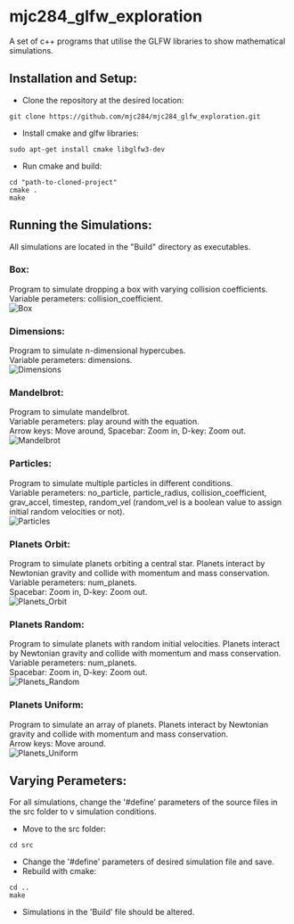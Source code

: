 # mjc284_glfw_exploration
A set of c++ programs that utilise the GLFW libraries to show mathematical simulations.

## Installation and Setup:
- Clone the repository at the desired location:
```
git clone https://github.com/mjc284/mjc284_glfw_exploration.git
```
    
- Install cmake and glfw libraries:
```
sudo apt-get install cmake libglfw3-dev
```

- Run cmake and build:
```
cd "path-to-cloned-project"
cmake .
make
```
## Running the Simulations:
All simulations are located in the "Build" directory as executables. 

### Box:
Program to simulate dropping a box with varying collision coefficients.\
Variable perameters: collision_coefficient.\
![Box](/Screenshots/box.png "Box")

### Dimensions:
Program to simulate n-dimensional hypercubes.\
Variable perameters: dimensions.\
![Dimensions](/Screenshots/dimensions.png "Dimensions")

### Mandelbrot:
Program to simulate mandelbrot.\
Variable perameters: play around with the equation.\
Arrow keys: Move around, Spacebar: Zoom in, D-key: Zoom out.\
![Mandelbrot](/Screenshots/mandelbrot.png "Mandelbrot")

### Particles:
Program to simulate multiple particles in different conditions.\
Variable perameters: no_particle, particle_radius, collision_coefficient, grav_accel, timestep, random_vel (random_vel is a boolean value to assign initial random velocities or not).\
![Particles](/Screenshots/particles.png "Particles")

### Planets Orbit:
Program to simulate planets orbiting a central star. Planets interact by Newtonian gravity and collide with momentum and mass conservation.\
Variable perameters: num_planets.\
Spacebar: Zoom in, D-key: Zoom out.\
![Planets_Orbit](/Screenshots/planets_orbit.png "Planets_Orbit")

### Planets Random:
Program to simulate planets with random initial velocities. Planets interact by Newtonian gravity and collide with momentum and mass conservation.\
Variable perameters: num_planets.\
Spacebar: Zoom in, D-key: Zoom out.\
![Planets_Random](/Screenshots/planets_random.png "Planets_Random")

### Planets Uniform:
Program to simulate an array of planets. Planets interact by Newtonian gravity and collide with momentum and mass conservation.\
Arrow keys: Move around.\
![Planets_Uniform](/Screenshots/planets_uniform.png "Planets_Uniform")

## Varying Perameters:
For all simulations, change the '#define' parameters of the source files in the src folder to v simulation conditions.
- Move to the src folder:
```
cd src
```
- Change the '#define' parameters of desired simulation file and save.
- Rebuild with cmake:
```
cd ..
make
```
- Simulations in the 'Build' file should be altered.
